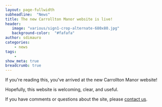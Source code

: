 ```yaml
---
layout: page-fullwidth
subheadline:  "News"
title: The new Carrollton Manor website is live!
header:
   image: "various/sign1-crop-alternate-680x80.jpg"
   background-color:  "#fafafa"
author: sdimauro
categories:
    - news
tags:
    - 
show_meta: true
breadcrumb: true
---
```


If you're reading this, you've arrived at the new Carrollton Manor website!

Hopefully, this website is welcoming, clear, and useful.

If you have comments or questions about the site, please <a href="mailto:carrolltonmanorweb@gmail.com">contact us</a>.

